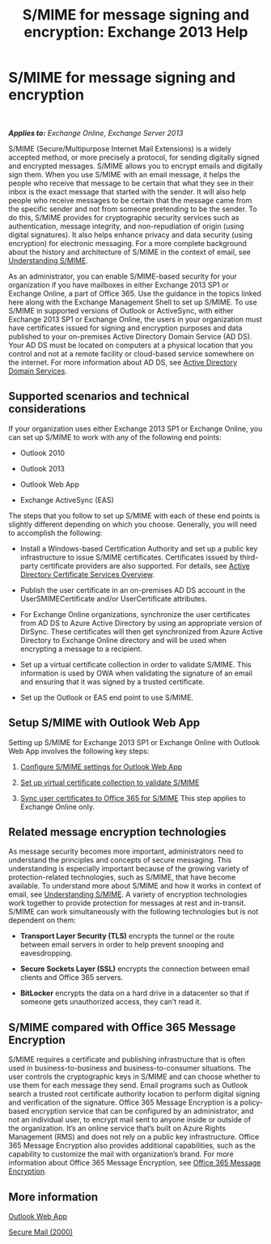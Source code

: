 ﻿---
title: 'S/MIME for message signing and encryption: Exchange 2013 Help'
TOCTitle: S/MIME for message signing and encryption
ms:assetid: 887c710b-0ec6-4ff0-8065-5f05f74afef3
ms:mtpsurl: https://technet.microsoft.com/en-us/library/Dn626158(v=EXCHG.150)
ms:contentKeyID: 61212601
ms.date: 12/10/2017
mtps_version: v=EXCHG.150
---

# S/MIME for message signing and encryption

 

_**Applies to:** Exchange Online, Exchange Server 2013_


S/MIME (Secure/Multipurpose Internet Mail Extensions) is a widely accepted method, or more precisely a protocol, for sending digitally signed and encrypted messages. S/MIME allows you to encrypt emails and digitally sign them. When you use S/MIME with an email message, it helps the people who receive that message to be certain that what they see in their inbox is the exact message that started with the sender. It will also help people who receive messages to be certain that the message came from the specific sender and not from someone pretending to be the sender. To do this, S/MIME provides for cryptographic security services such as authentication, message integrity, and non-repudiation of origin (using digital signatures). It also helps enhance privacy and data security (using encryption) for electronic messaging. For a more complete background about the history and architecture of S/MIME in the context of email, see [Understanding S/MIME](https://go.microsoft.com/fwlink/?linkid=393948).

As an administrator, you can enable S/MIME-based security for your organization if you have mailboxes in either Exchange 2013 SP1 or Exchange Online, a part of Office 365. Use the guidance in the topics linked here along with the Exchange Management Shell to set up S/MIME. To use S/MIME in supported versions of Outlook or ActiveSync, with either Exchange 2013 SP1 or Exchange Online, the users in your organization must have certificates issued for signing and encryption purposes and data published to your on-premises Active Directory Domain Service (AD DS). Your AD DS must be located on computers at a physical location that you control and not at a remote facility or cloud-based service somewhere on the internet. For more information about AD DS, see [Active Directory Domain Services](https://go.microsoft.com/fwlink/?linkid=394064).

## Supported scenarios and technical considerations

If your organization uses either Exchange 2013 SP1 or Exchange Online, you can set up S/MIME to work with any of the following end points:

  - Outlook 2010

  - Outlook 2013

  - Outlook Web App

  - Exchange ActiveSync (EAS)

The steps that you follow to set up S/MIME with each of these end points is slightly different depending on which you choose. Generally, you will need to accomplish the following:

  - Install a Windows-based Certification Authority and set up a public key infrastructure to issue S/MIME certificates. Certificates issued by third-party certificate providers are also supported. For details, see [Active Directory Certificate Services Overview](https://technet.microsoft.com/library/hh831740.aspx).

  - Publish the user certificate in an on-premises AD DS account in the UserSMIMECertificate and/or UserCertificate attributes.

  - For Exchange Online organizations, synchronize the user certificates from AD DS to Azure Active Directory by using an appropriate version of DirSync. These certificates will then get synchronized from Azure Active Directory to Exchange Online directory and will be used when encrypting a message to a recipient.

  - Set up a virtual certificate collection in order to validate S/MIME. This information is used by OWA when validating the signature of an email and ensuring that it was signed by a trusted certificate.

  - Set up the Outlook or EAS end point to use S/MIME.

## Setup S/MIME with Outlook Web App

Setting up S/MIME for Exchange 2013 SP1 or Exchange Online with Outlook Web App involves the following key steps:

1.  [Configure S/MIME settings for Outlook Web App](configure-s-mime-settings-for-outlook-web-app-exchange-2013-help.md)

2.  [Set up virtual certificate collection to validate S/MIME](set-up-virtual-certificate-collection-to-validate-s-mime-exchange-2013-help.md)

3.  [Sync user certificates to Office 365 for S/MIME](https://technet.microsoft.com/en-us/library/dn626159\(v=exchg.150\)) This step applies to Exchange Online only.

## Related message encryption technologies

As message security becomes more important, administrators need to understand the principles and concepts of secure messaging. This understanding is especially important because of the growing variety of protection-related technologies, such as S/MIME, that have become available. To understand more about S/MIME and how it works in context of email, see [Understanding S/MIME](https://go.microsoft.com/fwlink/?linkid=393948). A variety of encryption technologies work together to provide protection for messages at rest and in-transit. S/MIME can work simultaneously with the following technologies but is not dependent on them:

  -  **Transport Layer Security (TLS)** encrypts the tunnel or the route between email servers in order to help prevent snooping and eavesdropping.

  -  **Secure Sockets Layer (SSL)** encrypts the connection between email clients and Office 365 servers.

  -  **BitLocker** encrypts the data on a hard drive in a datacenter so that if someone gets unauthorized access, they can’t read it.

## S/MIME compared with Office 365 Message Encryption

S/MIME requires a certificate and publishing infrastructure that is often used in business-to-business and business-to-consumer situations. The user controls the cryptographic keys in S/MIME and can choose whether to use them for each message they send. Email programs such as Outlook search a trusted root certificate authority location to perform digital signing and verification of the signature. Office 365 Message Encryption is a policy-based encryption service that can be configured by an administrator, and not an individual user, to encrypt mail sent to anyone inside or outside of the organization. It’s an online service that’s built on Azure Rights Management (RMS) and does not rely on a public key infrastructure. Office 365 Message Encryption also provides additional capabilities, such as the capability to customize the mail with organization’s brand. For more information about Office 365 Message Encryption, see [Office 365 Message Encryption](https://go.microsoft.com/fwlink/?linkid=392525).

## More information

[Outlook Web App](outlook-web-app-exchange-2013-help.md)

[Secure Mail (2000)](https://technet.microsoft.com/en-us/library/cc962043.aspx)

